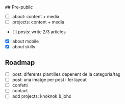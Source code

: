 ## Pre-public
- [ ] about: content + media
- [ ] projects: content + media
- [ ] posts: write 2/3 articles
- [x] about mobile
- [x] about skills

## Roadmap
- [ ] post: diferents plantilles depenent de la categoria/tag
- [ ] post: una imatge per post i fer layout
- [ ] confetti
- [ ] contact
- [ ] add projects: knoknok & joho